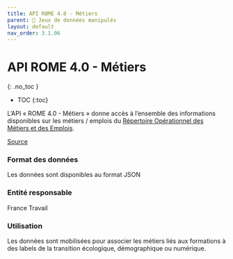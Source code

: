 ```yaml
---
title: API ROME 4.0 - Métiers 
parent: 🧩 Jeux de données manipulés
layout: default
nav_order: 3.1.06
---
```


# API ROME 4.0 - Métiers
{: .no_toc }

- TOC
{:toc}

L’API « ROME 4.0 - Métiers » donne accès à l’ensemble des informations disponibles sur les métiers / emplois du [Répertoire Opérationnel des Métiers et des Emplois](https://francetravail.io/produits-partages/contribuer-rome).

[Source](https://francetravail.io/produits-partages/catalogue/rome-4-0-metiers)

### Format des données

Les données sont disponibles au format JSON

### Entité responsable

France Travail

### Utilisation

Les données sont mobilisées pour associer les métiers liés aux formations à des labels de la transition écologique, démographique ou numérique.